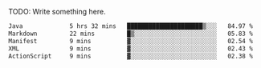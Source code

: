 TODO: Write something here.

<!--
### Hi there 👋
-->

<!--
**JustHm228/JustHm228** is a ✨ _special_ ✨ repository because its `README.md` (this file) appears on your GitHub profile.

Here are some ideas to get you started:

- 🔭 I’m currently working on ...
- 🌱 I’m currently learning ...
- 👯 I’m looking to collaborate on ...
- 🤔 I’m looking for help with ...
- 💬 Ask me about ...
- 📫 How to reach me: ...
- 😄 Pronouns: ...
- ⚡ Fun fact: ...
-->

<!--START_SECTION:waka-->

```txt
Java             5 hrs 32 mins   █████████████████████▒░░░   84.97 %
Markdown         22 mins         █▒░░░░░░░░░░░░░░░░░░░░░░░   05.83 %
Manifest         9 mins          ▓░░░░░░░░░░░░░░░░░░░░░░░░   02.54 %
XML              9 mins          ▓░░░░░░░░░░░░░░░░░░░░░░░░   02.43 %
ActionScript     9 mins          ▓░░░░░░░░░░░░░░░░░░░░░░░░   02.38 %
```

<!--END_SECTION:waka-->
